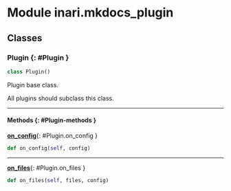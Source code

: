 # Module inari.mkdocs_plugin


## Classes

### Plugin {: #Plugin }

```python
class Plugin()
```

Plugin base class.

All plugins should subclass this class.


------

#### Methods {: #Plugin-methods }

[**on_config**](#Plugin.on_config){: #Plugin.on_config }

```python
def on_config(self, config)
```


------

[**on_files**](#Plugin.on_files){: #Plugin.on_files }

```python
def on_files(self, files, config)
```
